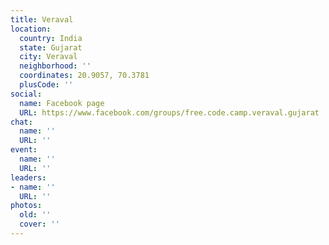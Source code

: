 ```yaml
---
title: Veraval
location:
  country: India
  state: Gujarat
  city: Veraval
  neighborhood: ''
  coordinates: 20.9057, 70.3781
  plusCode: ''
social:
  name: Facebook page
  URL: https://www.facebook.com/groups/free.code.camp.veraval.gujarat
chat:
  name: ''
  URL: ''
event:
  name: ''
  URL: ''
leaders:
- name: ''
  URL: ''
photos:
  old: ''
  cover: ''
---
```

